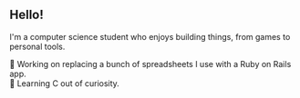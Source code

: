 ## Hello!
I'm a computer science student who enjoys building things, from games to personal tools.

🔭 Working on replacing a bunch of spreadsheets I use with a Ruby on Rails app.  
🌱 Learning C out of curiosity.
